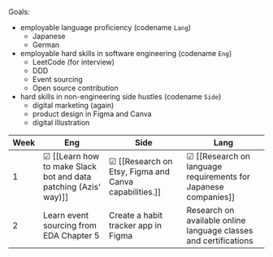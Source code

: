 Goals:
- employable language proficiency (codename `Lang`)
	- Japanese
	- German
- employable hard skills in software engineering (codename `Eng`)
	- LeetCode (for interview)
	- DDD
	- Event sourcing
	- Open source contribution
- hard skills in non-engineering side hustles (codename `Side`)
	- digital marketing (again)
	- product design in Figma and Canva
	- digital illustration


| Week | Eng  | Side | Lang |
|------|------|------|------|
| 1 | ☑ [[Learn how to make Slack bot and data patching (Azis' way)]] |☑ [[Research on Etsy, Figma and Canva capabilities.]] | ☑ [[Research on language requirements for Japanese companies]] |
| 2 | Learn event sourcing from EDA Chapter 5 | Create a habit tracker app in Figma | Research on available online language classes and certifications |




